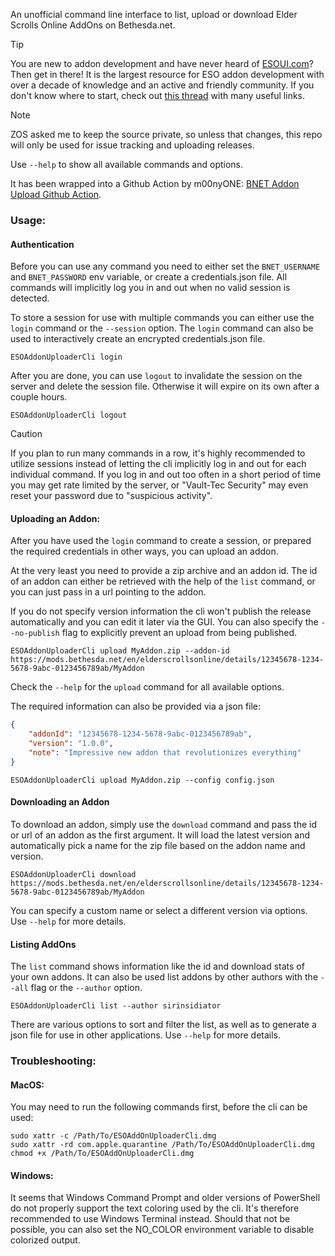 An unofficial command line interface to list, upload or download Elder Scrolls Online AddOns on Bethesda.net.

> [!TIP]
> You are new to addon development and have never heard of [ESOUI.com](https://www.esoui.com/)? Then get in there!
> It is the largest resource for ESO addon development with over a decade of knowledge and an active and friendly community.
> If you don't know where to start, check out [this thread](https://www.esoui.com/forums/showthread.php?t=9867) with many useful links.

> [!NOTE]
> ZOS asked me to keep the source private, so unless that changes, this repo will only be used for issue tracking and uploading releases.

Use `--help` to show all available commands and options.

It has been wrapped into a Github Action by m00nyONE: [BNET Addon Upload Github Action](https://github.com/m00nyONE/bnet-upload).

### Usage:

#### Authentication
Before you can use any command you need to either set the `BNET_USERNAME` and `BNET_PASSWORD` env variable, or create a credentials.json file.
All commands will implicitly log you in and out when no valid session is detected.

To store a session for use with multiple commands you can either use the `login` command or the `--session` option.
The `login` command can also be used to interactively create an encrypted credentials.json file.
```shell
ESOAddonUploaderCli login
```

After you are done, you can use `logout` to invalidate the session on the server and delete the session file. Otherwise it will expire on its own after a couple hours.
```shell
ESOAddonUploaderCli logout
```

> [!CAUTION]
> If you plan to run many commands in a row, it's highly recommended to utilize sessions instead of letting the cli implicitly log in and out for each individual command.
> If you log in and out too often in a short period of time you may get rate limited by the server, or "Vault-Tec Security" may even reset your password due to "suspicious activity".

#### Uploading an Addon:
After you have used the `login` command to create a session, or prepared the required credentials in other ways, you can upload an addon.

At the very least you need to provide a zip archive and an addon id. The id of an addon can either be retrieved with the help of the `list` command, or you can just pass in a url pointing to the addon.

If you do not specify version information the cli won't publish the release automatically and you can edit it later via the GUI. You can also specify the `--no-publish` flag to explicitly prevent an upload from being published.
```shell
ESOAddonUploaderCli upload MyAddon.zip --addon-id https://mods.bethesda.net/en/elderscrollsonline/details/12345678-1234-5678-9abc-0123456789ab/MyAddon
```
Check the `--help` for the `upload` command for all available options.

The required information can also be provided via a json file:
```json
{
    "addonId": "12345678-1234-5678-9abc-0123456789ab",
    "version": "1.0.0",
    "note": "Impressive new addon that revolutionizes everything"
}
```

```shell
ESOAddonUploaderCli upload MyAddon.zip --config config.json
```

#### Downloading an Addon
To download an addon, simply use the `download` command and pass the id or url of an addon as the first argument.
It will load the latest version and automatically pick a name for the zip file based on the addon name and version.

```shell
ESOAddonUploaderCli download https://mods.bethesda.net/en/elderscrollsonline/details/12345678-1234-5678-9abc-0123456789ab/MyAddon
```

You can specify a custom name or select a different version via options. Use `--help` for more details.

#### Listing AddOns
The `list` command shows information like the id and download stats of your own addons. It can also be used list addons by other authors with the `--all` flag or the `--author` option.
```shell
ESOAddonUploaderCli list --author sirinsidiator
```
There are various options to sort and filter the list, as well as to generate a json file for use in other applications. Use `--help` for more details.

### Troubleshooting:

#### MacOS:
You may need to run the following commands first, before the cli can be used:
```shell
sudo xattr -c /Path/To/ESOAddOnUploaderCli.dmg
sudo xattr -rd com.apple.quarantine /Path/To/ESOAddOnUploaderCli.dmg 
chmod +x /Path/To/ESOAddOnUploaderCli.dmg
```

#### Windows:
It seems that Windows Command Prompt and older versions of PowerShell do not properly support the text coloring used by the cli.
It's therefore recommended to use Windows Terminal instead.
Should that not be possible, you can also set the NO_COLOR environment variable to disable colorized output.